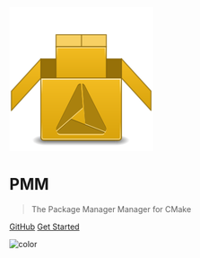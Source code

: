 <!-- _coverpage.md -->

![logo](icon.svg)

# PMM

> The Package Manager Manager for CMake

[GitHub](https://github.com/AnotherFoxGuy/pmm)
[Get Started](#pmm-the-package-manager-manager)

![color](#3F3F3F)
